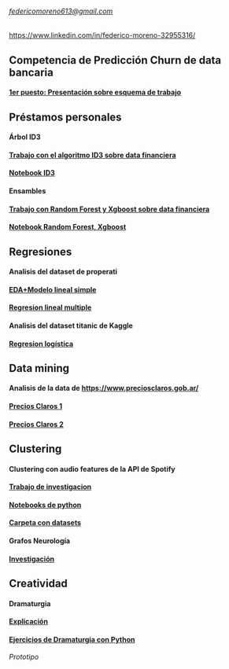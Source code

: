 
###### [federicomoreno613@gmail.com](federicomoreno613@gmail.com)
https://www.linkedin.com/in/federico-moreno-32955316/

## Competencia de Predicción Churn de data bancaria
#### [1er puesto: Presentación sobre esquema de trabajo](https://github.com/federicomoreno613/proyectos/blob/master/1er%20Puesto%20Competencia%20de%20Churn/presentacion_final1.pdf)

## Préstamos personales
#### Árbol ID3
#### [Trabajo con el algoritmo ID3 sobre data financiera](https://github.com/federicomoreno613/proyectos/blob/master/ID3/TP1-ML%20Moreno-Perini-Piccheti%2030may19.pdf)
#### [Notebook ID3](https://github.com/federicomoreno613/proyectos/blob/master/ID3/TP1-ML%20Moreno-Perini-Piccheti%2030may19.ipynb)

#### Ensambles
#### [Trabajo con Random Forest y Xgboost sobre data financiera ](https://github.com/federicomoreno613/proyectos/blob/master/Random%20Forest%20Xgboot/Tp2-Grupo18.pdf)
#### [Notebook Random Forest, Xgboost](https://github.com/federicomoreno613/proyectos/blob/master/Random%20Forest%20Xgboot/Tp2-Grupo18.ipynb)


## Regresiones
#### Analisis del dataset de properati
#### [EDA+Modelo lineal simple](https://rpubs.com/fede_moreno613/541034)
#### [Regresion lineal multiple](http://rpubs.com/fede_moreno613/549138)
#### Analisis del dataset titanic de Kaggle
#### [Regresion logística](http://rpubs.com/fede_moreno613/557471)

## Data mining
#### Analisis de la data de https://www.preciosclaros.gob.ar/
#### [Precios Claros 1](https://github.com/federicomoreno613/proyectos/raw/master/Precios%20Claros%20CABA/Moreno_Picchetti_DM_TP01.pdf)
#### [Precios Claros 2](https://github.com/federicomoreno613/proyectos/raw/master/Precios%20Claros%20CABA/Informe_DM2.pdf)

## Clustering

#### Clustering con audio features de la API de Spotify
#### [Trabajo de investigacion](https://github.com/federicomoreno613/proyectos/raw/master/Clustering%20con%20Sonido/DMCyT-TP1_Moreno-Picchetti.pdf)
#### [Notebooks de python](https://github.com/federicomoreno613/proyectos/blob/master/Clustering%20con%20Sonido/TP1/TP1.ipynb) 
#### [Carpeta con datasets](https://github.com/federicomoreno613/proyectos/tree/master/Clustering%20con%20Sonido/TP1)

#### Grafos Neurología
#### [Investigación](https://github.com/federicomoreno613/proyectos/blob/master/Grafos%20Neuro/DMCyT-TP2_Lewinger-Moreno-Picchetti%5B8227%5D.pdf) 

## Creatividad

#### Dramaturgia 
#### [Explicación](https://github.com/federicomoreno613/proyectos/tree/master/Creatividad)
#### [Ejercicios de Dramaturgia con Python](https://github.com/federicomoreno613/proyectos/blob/master/Creatividad/kafka3.ipynb)
*Prototipo*
